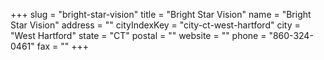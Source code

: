 +++
slug = "bright-star-vision"
title = "Bright Star Vision"
name = "Bright Star Vision"
address = ""
cityIndexKey = "city-ct-west-hartford"
city = "West Hartford"
state = "CT"
postal = ""
website = ""
phone = "860-324-0461"
fax = ""
+++
